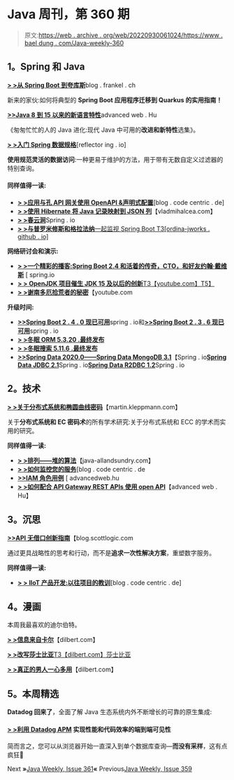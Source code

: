 # Java 周刊，第 360 期

> 原文:[https://web . archive . org/web/20220930061024/https://www . bael dung . com/Java-weekly-360](https://web.archive.org/web/20220930061024/https://www.baeldung.com/java-weekly-360)

## **1。Spring 和 Java**

[**> >从 Spring Boot 到夸库斯**](https://web.archive.org/web/20220701015812/https://blog.frankel.ch/spring-to-quarkus/)blog . frankel . ch

新来的家伙:如何将典型的 **Spring Boot 应用程序迁移到 Quarkus 的实用指南！**

[**>>Java 8 到 15 以来的新语言特性**](https://web.archive.org/web/20220701015812/https://advancedweb.hu/new-language-features-since-java-8-to-15/)advanced web . Hu

《匆匆忙忙的人的 Java 进化:现代 Java 中可用的**改进和新特性**选集》。

[**> >入门 Spring 数据规格**](https://web.archive.org/web/20220701015812/https://reflectoring.io/spring-data-specifications/)[reflector ing . io]

**使用规范灵活的数据访问**:一种更易于维护的方法，用于带有无数自定义过滤器的特别查询。

#### **同样值得一读:**

*   [**> >应用与孔 API 网关使用 OpenAPI &声明式配置**](https://web.archive.org/web/20220701015812/https://blog.codecentric.de/en/2020/11/spring-boot-kong/)[blog . code centric . de]
*   [**> >使用 Hibernate 将 Java 记录映射到 JSON 列**](https://web.archive.org/web/20220701015812/https://vladmihalcea.com/java-records-json-hibernate/)【vladmihalcea.com】
*   [**> >春云涧**](https://web.archive.org/web/20220701015812/https://spring.io/blog/2020/11/16/case-study-elasticsearch-sink)Spring . io
*   [**> >与普罗米修斯和格拉法纳**一起监视 Spring Boot T3[ordina-jworks . github . io]](https://web.archive.org/web/20220701015812/https://ordina-jworks.github.io/monitoring/2020/11/16/monitoring-spring-prometheus-grafana.html)

**网络研讨会和演示:**

*   **[> >一个精彩的播客:Spring Boot 2.4 和活着的传奇，CTO，和好友约翰·戴维斯](https://web.archive.org/web/20220701015812/https://spring.io/blog/2020/11/12/a-bootiful-podcast-spring-boot-2-4-and-living-legend-cto-and-friend-john-davies)** [ spring.io
*   [**> > OpenJDK 项目催生 JDK 15 及以后的创新**T3【youtube.com】T5】](https://web.archive.org/web/20220701015812/https://www.youtube.com/watch?v=Lq77ngjzRbM&t=10s)
*   [**> >谢南多厄拾荒者的秘密**](https://web.archive.org/web/20220701015812/https://www.youtube.com/watch?v=WcSqLvxwzbA)【youtube.com

**升级时间:**

*   [**>>Spring Boot 2 . 4 . 0 现已可用**](https://web.archive.org/web/20220701015812/https://spring.io/blog/2020/11/12/spring-boot-2-4-0-available-now)spring . io和[**>>Spring Boot 2 . 3 . 6 现已可用**](https://web.archive.org/web/20220701015812/https://spring.io/blog/2020/11/13/spring-boot-2-3-6-available-now)spring . io
*   [**> >冬眠 ORM 5.3.20 .最终发布**](https://web.archive.org/web/20220701015812/https://in.relation.to/2020/11/17/hibernate-orm-5320-final-release/)
*   [**> >冬眠搜索 5.11.6 .最终发布**](https://web.archive.org/web/20220701015812/https://in.relation.to/2020/11/17/hibernate-search-5-11-6-Final/)
*   [**>>Spring Data 2020.0——Spring Data MongoDB 3.1**](https://web.archive.org/web/20220701015812/https://spring.io/blog/2020/11/13/spring-data-2020-0-new-and-noteworthy-in-spring-data-mongodb-3-1)【Spring . io[**Spring Data JDBC 2.1**](https://web.archive.org/web/20220701015812/https://spring.io/blog/2020/11/10/spring-data-2020-0-new-and-noteworthy-in-spring-data-jdbc-2-1)Spring . io[**Spring Data R2DBC 1.2**](https://web.archive.org/web/20220701015812/https://spring.io/blog/2020/11/18/spring-data-2020-0-new-and-noteworthy-in-spring-data-r2dbc-1-2)Spring . io

## **2。技术**

[**> >关于分布式系统和椭圆曲线密码**](https://web.archive.org/web/20220701015812/https://martin.kleppmann.com/2020/11/18/distributed-systems-and-elliptic-curves.html)【martin.kleppmann.com】

关于**分布式系统和 EC 密码术**的所有学术研究:关于分布式系统和 ECC 的学术而实用的研究。

**同样值得一读:**

*   [**> >排列——堆的算法**](https://web.archive.org/web/20220701015812/http://www.java-allandsundry.com/2020/11/permutation-heaps-algorithm.html)【java-allandsundry.com】
*   [**> >如何监控您的服务**](https://web.archive.org/web/20220701015812/https://blog.codecentric.de/en/2020/11/the-how-of-monitoring-your-services/)[blog . code centric . de
*   [**>>IAM 角色用例**](https://web.archive.org/web/20220701015812/https://advancedweb.hu/use-cases-for-iam-roles/) [ advancedweb.hu
*   [**> >如何配合 API Gateway REST APIs 使用 open API**](https://web.archive.org/web/20220701015812/https://advancedweb.hu/how-to-use-openapi-with-api-gateway-rest-apis/)【advanced web . Hu】

## **3。沉思**

[**>>API 无借口创新指南**](https://web.archive.org/web/20220701015812/https://blog.scottlogic.com/2020/11/13/no-excuses-guide-to-innovation-with-apis.html)【blog.scottlogic.com

通过更具战略性的思考和行动，而不是**追求一次性解决方案**，重塑数字服务。

**同样值得一读:**

*   [**> > IIoT 产品开发:以往项目的教训**](https://web.archive.org/web/20220701015812/https://blog.codecentric.de/en/2020/11/iiot-product-development-lessons-from-past-projects/)[blog . code centric . de]

## **4。漫画**

本周我最喜欢的迪尔伯特。

[**> >信息来自卡尔**](https://web.archive.org/web/20220701015812/https://dilbert.com/strip/2020-11-18)【dilbert.com】

[**> >改写莎士比亚**T3【dilbert.com】莎士比亚](https://web.archive.org/web/20220701015812/https://dilbert.com/strip/2020-11-17)

[**> >真正的男人一心多用**](https://web.archive.org/web/20220701015812/https://dilbert.com/strip/2020-11-16)【dilbert.com】

## **5。本周精选**

**Datadog 回来了**，全面了解 Java 生态系统内外不断增长的可靠的原生集成:

#### **[> >利用 Datadog APM](/web/20220701015812/https://www.baeldung.com/datadog-apm-new)** 实现性能和代码效率的端到端可见性

简而言之，您可以从浏览器开始一直深入到单个数据库查询—**而没有采样**，这有点疯狂🙂

Next **»**[Java Weekly, Issue 361](/web/20220701015812/https://www.baeldung.com/java-weekly-361)**«** Previous[Java Weekly, Issue 359](/web/20220701015812/https://www.baeldung.com/java-weekly-359)